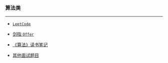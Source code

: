 ### 算法类
----
* [```LeetCode```](https://github.com/JK9559/WIO/blob/master/note/Algorithm/LeetCode/LeetCode.md)

* [剑指 ```Offer```](https://github.com/JK9559/WIO/blob/master/note/Algorithm/ToOffer/ToOffer.md)

* [《算法》读书笔记]()

* [其他面试题目](https://github.com/JK9559/WIO/blob/master/note/Algorithm/Interview/Interview.md)